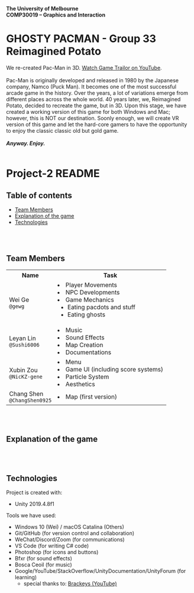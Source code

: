 **The University of Melbourne**\
**COMP30019 – Graphics and Interaction**
<!-- omit in toc -->
# GHOSTY PACMAN - Group 33 Reimagined Potato
We re-created Pac-Man in 3D. [Watch Game Trailor on YouTube](https://youtu.be/c720pBMu_3k).<br><br>
Pac-Man is originally developed and released in 1980 by the Japanese company, Namco (Puck Man). It becomes one of the most successful arcade game in the history. Over the years, a lot of variations emerge from different places across the whole world. 40 years later, we, Reimagined Potato, decided to recreate the game, but in 3D. Upon this stage, we have created a working version of this game for both Windows and Mac; however, this is NOT our destination. Soonly enough, we will create VR version of this game and let the hard-core gamers to have the opportunity to enjoy the classic classic old but gold game.<br><br>
***Anyway. Enjoy.***
<br><br>


<!-- omit in toc -->
# Project-2 README

<!-- omit in toc -->
## Table of contents
- [Team Members](#team-members)
- [Explanation of the game](#explanation-of-the-game)
- [Technologies](#technologies)

<br><br>

## Team Members
<table>
  <tr>
    <th>Name</th>
    <th>Task</th>
  </tr>
  <tr>
    <td>Wei Ge<br><code>@gewg</code></td>
    <td>
      <li>Player Movements</li>
      <li>NPC Developments</li>
      <li>Game Mechanics
        <ul>
          <li>Eating pacdots and stuff</li>
          <li>Eating ghosts</li>
        </ul>
      </li>
    </td>
  <tr>
  <tr>
    <td>Leyan Lin<br><code>@Sushi6006</code></td>
    <td>
      <li>Music</li>
      <li>Sound Effects</li>
      <li>Map Creation</li>
      <li>Documentations</li>
    </td>
  <tr>
  <tr>
    <td>Xubin Zou<br><code>@NicKZ-gene</code></td>
    <td>
      <li>Menu</li>
      <li>Game UI (including score systems)</li>
      <li>Particle System</li>
      <li>Aesthetics</li>
    </td>
  <tr>
  <tr>
    <td>Chang Shen<br><code>@ChangShen0925</code></td>
    <td>
      <li>Map (first version)</li>
    </td>
  </tr>
</table>
<br><br>

## Explanation of the game

<br><br>
	
## Technologies
Project is created with:
- Unity 2019.4.8f1

Tools we have used:
- Windows 10 (Wei) / macOS Catalina (Others)
- Git/GitHub (for version control and collaboration)
- WeChat/Discord/Zoom (for communications)
- VS Code (for writing C# code)
- Photoshop (for icons and buttons)
- Bfxr (for sound effects)
- Bosca Ceoil (for music)
- Google/YouTube/StackOverflow/UnityDocumentation/UnityForum (for learning)
  - special thanks to: [Brackeys (YouTube)](https://www.youtube.com/user/Brackeys)

<br><br>